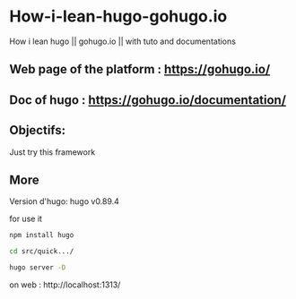 # How-i-lean-hugo-gohugo.io
How i lean hugo || gohugo.io || with tuto and documentations

## Web page of the platform : https://gohugo.io/

## Doc of hugo : https://gohugo.io/documentation/

## Objectifs: 

Just try this framework



## More
Version d'hugo: hugo v0.89.4

for use it 

```bash
npm install hugo

cd src/quick.../

hugo server -D
```
on web : http://localhost:1313/

